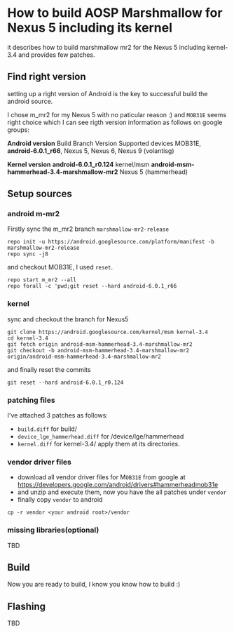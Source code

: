# How to build AOSP Marshmallow for Nexus 5  including its kernel
it describes how to build marshmallow mr2 for the Nexus 5  including kernel-3.4 and provides few patches.

## Find right version
setting up a right version of Android is the key to successful build the android source.

I chose m_mr2 for my Nexus 5 with no paticular reason :) and `MOB31E` seems right choice which I can see rigth version information as follows on google groups:

**Android version**
Build  Branch  Version Supported devices
MOB31E, **android-6.0.1_r66**, Nexus 5, Nexus 6, Nexus 9 (volantisg)

**Kernel version**
**android-6.0.1_r0.124** kernel/msm **android-msm-hammerhead-3.4-marshmallow-mr2** Nexus 5 (hammerhead)

## Setup sources

### android m-mr2
Firstly sync the m_mr2 branch `marshmallow-mr2-release`
```
repo init -u https://android.googlesource.com/platform/manifest -b marshmallow-mr2-release
repo sync -j8
```
and checkout MOB31E, I used `reset`.
```
repo start m_mr2 --all
repo forall -c 'pwd;git reset --hard android-6.0.1_r66
```

### kernel
sync and checkout the branch for Nexus5
```  
git clone https://android.googlesource.com/kernel/msm kernel-3.4
cd kernel-3.4
git fetch origin android-msm-hammerhead-3.4-marshmallow-mr2
git checkout -b android-msm-hammerhead-3.4-marshmallow-mr2 origin/android-msm-hammerhead-3.4-marshmallow-mr2
```
and finally reset the commits
```
git reset --hard android-6.0.1_r0.124
```

### patching files
I've attached 3 patches as follows:
- `build.diff` for build/
- `device_lge_hammerhead.diff` for /device/lge/hammerhead
- `kernel.diff` for kernel-3.4/
apply them at its directories.

### vendor driver files
- download all vendor driver files for M`OB31E` from google at
https://developers.google.com/android/drivers#hammerheadmob31e
- and unzip and execute them, now you have the all patches under `vendor`
- finally copy `vendor` to android
```
cp -r vendor <your android root>/vendor
```

### missing libraries(optional)
  TBD

## Build
Now you are ready to build, I know you know how to build :)

## Flashing
TBD
